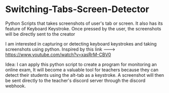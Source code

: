 # Switching-Tabs-Screen-Detector
Python Scripts that takes screenshots of user's tab or screen. It also has its feature of Keyboard Keystroke. Once pressed by the user, the screenshots will be directly sent to the creator  

I am interested in capturing or detecting keyboard keystrokes and taking screenshots using python.
Inspired by this link --->  https://www.youtube.com/watch?v=xasRrM-CBV0

Idea: I can apply this python script to create a program for monitoring an online exam, It will become a valuable tool for teachers because they can detect their 
students using the alt-tab as a keystroke. A screenshot will then be sent directly to the teacher's discord server through the discord webhook. 
